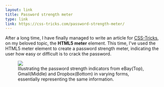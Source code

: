 ```yaml
---
layout: link
title: Password strength meter
type: link
link: https://css-tricks.com/password-strength-meter/
---
```


After a long time, I have finally managed to write an article for [CSS-Tricks](https://css-tricks.com/), on my
beloved topic, the **HTML5 meter** element. This time, I've used the HTML5 meter element
to create a password strength meter, indicating the user how easy or difficult
is to crack the password.

<figure>
    <img src="http://res.cloudinary.com/dw9fem4ki/image/upload/password-strength-meters_trp34k.png">
    <figcaption>Illustrating the password strength indicators from eBay(Top), Gmail(Middle) and Dropbox(Bottom)
    in varying forms, essentially representing the same information.</figcaption>
</figure>
